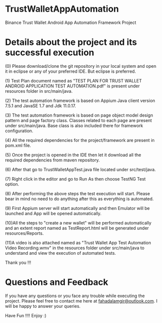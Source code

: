 
# TrustWalletAppAutomation

  Binance Trust Wallet Android App Automation Framework Project

# Details about the project and its successful execution



(0) Please download/clone the git repository in your local system and open it in eclipse or any of your preferred IDE.
    But eclipse is preferred.

(1) Test Plan document named as "TEST PLAN FOR TRUST WALLET ANDROID APPLICATION TEST AUTOMATION.pdf" is present under resources folder in src/main/java.
	
(2) The test automation framework is based on Appium Java client version 7.5.1 and JavaSE 1.7 and Jdk 11.0.17.

(3) The test automation framework is based on page object model design pattern and page factory class. Classes related to each page are present under src/main/java.
    Base class is also included there for framework configuration. 

(4) All the required dependencies for the project/framework are present in pom.xml file.

(5) Once the project is opened in the IDE then let it download all the required dependencies from maven repository.

(6) After that go to TrustWalletAppTest.java file located under src/test/java.

(7) Right click in the editor and go to Run As then choose TestNG Test option.

(8) After performing the above steps the test execution will start. Please bear in mind no need to do anything after this as everything is automated.

(9) First Appium server will start automatically and then Emulator will be launched and App will be opened automatically.

(10)All the steps to "create a new wallet" will be performed automatically and an extent report named as TestReport.html will be generated under resources/Reports.

(11)A video is also attached named as "Trust Wallet App Test Automation Video Recording.wmv" in the resources folder under src/main/java to understand and view the 
    execution of automated tests.	


Thank you !!!


# Questions and Feedback

If you have any questions or you face any trouble while executing the project. Please feel free to contact me here at fahadalamgir@outlook.com.
I will be happy to answer your queries.

Have Fun !!!! 
Enjoy :)
